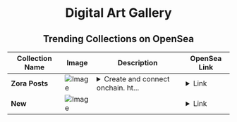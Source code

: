 <div align="center">

# Digital Art Gallery

## Trending Collections on OpenSea

| Collection Name                       | Image                                                                                     | Description                       | OpenSea Link                                                                                          |
|---------------------------------------|-------------------------------------------------------------------------------------------|-----------------------------------|--------------------------------------------------------------------------------------------------------|
| **Zora Posts** | ![Image](https://i.seadn.io/s/raw/files/d2bcde1ca41bdd49ec0fadd238edc57b.png?w=500&auto=format?w=200&auto=format) | <details><summary>Create and connect onchain. ht...</summary>Create and connect onchain. https://zora.co</details> | <details><summary>Link</summary>[Zora Posts](https://opensea.io/collection/zora-posts-16205)</details> |
| **New** | ![Image](https://i.seadn.io/s/raw/files/c1c3691f50ccb8985eacc84abf119bed.jpg?w=500&auto=format?w=200&auto=format) |  | <details><summary>Link</summary>[New](https://opensea.io/collection/new-592)</details> |

</div>